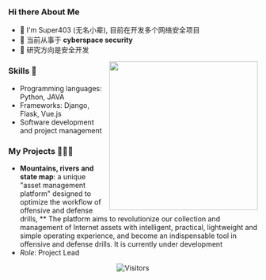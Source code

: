 ### Hi there About Me   
- 🌱 I'm Super403 (无名小辈), 目前在开发多个网络安全项目
-  🔭 当前从事于 **cyberspace security**
- 💬  研究方向是安全开发

<p align="center">
  <img align="right" src="https://media.giphy.com/media/j2NDJZct5aXPzQItQ9/giphy.gif" width="300" height="300"  alt=""/>
</p>

### Skills 🔧
*   Programming languages: Python, JAVA
*   Frameworks: Django, Flask, Vue.js
*   Software development and project management
  
### My Projects 🧑🏽‍💻 
- **Mountains, rivers and state map**: a unique "asset management platform" designed to optimize the workflow of offensive and defense drills, ** The platform aims to revolutionize our collection and management of Internet assets with intelligent, practical, lightweight and simple operating experience, and become an indispensable tool in offensive and defense drills.  It is currently under development
- *Role*: Project Lead


<p align="center">
  <img src="https://profile-counter.glitch.me/Super403/count.svg" alt="Visitors">
</p>









